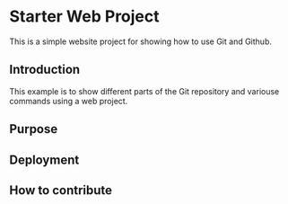 # Starter Web Project

This is a simple website project for showing how to use Git and Github.

## Introduction

This example is to show different parts of the Git repository and variouse commands using a web project.

## Purpose

## Deployment 


## How to contribute